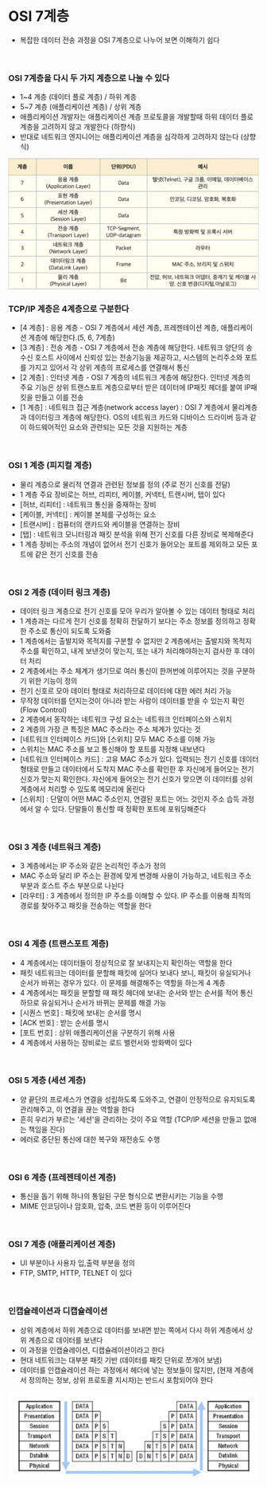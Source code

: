 # OSI 7계층
- 복잡한 데이터 전송 과정을 OSI 7계층으로 나누어 보면 이해하기 쉽다

<br>

### OSI 7계층을 다시 두 가지 계층으로 나눌 수 있다
- 1~4 계층 (데이터 플로 계층) / 하위 계층
- 5~7 계층 (애플리케이션 계층) / 상위 계층
- 애플리케이션 개발자는 애플리케이션 계층 프로토콜을 개발할때 하위 데이터 플로 계층을 고려하지 않고 개발한다 (하향식)
- 반대로 네트워크 엔지니어는 애플리케이션 계층을 심각하게 고려하지 않는다 (상향식)

<img width="600" src="image/OSI 7-1.png" />

<br>

### TCP/IP 계층은 4계층으로 구분한다
- [4 계층] : 응용 계층 - OSI 7 계층에서 세션 계층, 프레젠테이션 계층, 애플리케이션 계층에 해당한다.(5, 6, 7계층)
- [3 계층] : 전송 계층 - OSI 7 계층에서 전송 계층에 해당한다. 네트워크 양단의 송수신 호스트 사이에서 신뢰성 있는 전송기능을 제공하고, 시스템의 논리주소와 포트를 가지고 있어서 각 상위 계층의 프로세스를 연결해서 통신
- [2 계층] : 인터넷 계층 - OSI 7 계층의 네트워크 계층에 해당한다. 인터넷 계층의 주요 기능은 상위 트랜스포트 계층으로부터 받은 데이터에 IP패킷 헤더를 붙여 IP패킷을 만들고 이를 전송
- [1 계층] : 네트워크 접근 계층(network access layer) : OSI 7 계층에서 물리계층과 데이터링크 계층에 해당한다. OS의 네트워크 카드와 디바이스 드라이버 등과 같이 하드웨어적인 요소와 관련되는 모든 것을 지원하는 계층

<br>

### OSI 1 계층 (피지컬 계층)
- 물리 계층으로 물리적 연결과 관련된 정보를 정의 (주로 전기 신호를 전달)
- 1 계층 주요 장비로는 허브, 리피터, 케이블, 커넥터, 트랜시버, 탭이 있다
- [허브, 리피터] : 네트워크 통신을 중재하는 장비
- [케이블, 커넥터] : 케이블 본체를 구성하는 요소
- [트랜시버] : 컴퓨터의 랜카드와 케이블을 연결하는 장비
- [탭] : 네트워크 모니터링과 패킷 분석을 위해 전기 신호를 다른 장비로 복제해준다
- 1 계층 장비는 주소의 개념이 없어서 전기 신호가 들어오는 포트를 제외하고 모든 포트에 같은 전기 신호를 전송

<br>

### OSI 2 계층 (데이터 링크 계층)
- 데이터 링크 계층으로 전기 신호를 모아 우리가 알아볼 수 있는 데이터 형태로 처리
- 1 계층과는 다르게 전기 신호를 정확히 전달하기 보다는 주소 정보를 정의하고 정확한 주소로 통신이 되도록 도와줌
- 1 계층에서는 출발지와 목적지를 구분할 수 없지만 2 계층에서는 출발지와 목적지 주소를 확인하고, 내게 보낸것이 맞는지, 또는 내가 처리해야하는지 검사한 후 데이터 처리
- 2 계층에서는 주소 체계가 생기므로 여러 통신이 한꺼번에 이루어지는 것을 구분하기 위한 기능이 정의
- 전기 신호르 모아 데이터 형태로 처리하므로 데이터에 대한 에러 처리 가능
- 무작정 데이터를 던지는것이 아니라 받는 사람이 데이터를 받을 수 있는지 확인 (Flow Control)
- 2 계층에서 동작하는 네트워크 구성 요소는 네트워크 인터페이스와 스위치
- 2 계층의 가장 큰 특징은 MAC 주소라는 주소 체계가 있다는 것
- [네트워크 인터페이스 카드]와 [스위치] 모두 MAC 주소를 이해 가능
- 스위치는 MAC 주소를 보고 통신해야 할 포트를 지정해 내보낸다
- [네트워크 인터페이스 카드] : 고유 MAC 주소가 있다. 입력되는 전기 신호를 데이터 형태로 만들고 데이터에서 도착지 MAC 주소를 확인한 후 자신에게 들어오는 전기 신호가 맞는지 확인한다. 자신에게 들어오는 전기 신호가 맞으면 이 데이터를 상위 계층에서 처리할 수 있도록 메모리에 올린다
- [스위치] : 단말이 어떤 MAC 주소인지, 연결된 포트는 어느 것인지 주소 습득 과정에서 알 수 있다. 단말들이 통신할 때 정확한 포트에 포워딩해준다

<br>

### OSI 3 계층 (네트워크 계층)
- 3 계층에서는 IP 주소와 같은 논리적인 주소가 정의
- MAC 주소와 달리 IP 주소는 환경에 맞게 변경해 사용이 가능하고, 네트워크 주소 부분과 호스트 주소 부분으로 나뉜다
- [라우터] : 3 계층에서 정의한 IP 주소를 이해할 수 있다. IP 주소를 이용해 최적의 경로를 찾아주고 패킷을 전송하는 역할을 한다

<br>

### OSI 4 계층 (트랜스포트 계층)
- 4 계층에서는 데이터들이 정상적으로 잘 보내지는지 확인하는 역할을 한다
- 패킷 네트워크는 데이터를 분할해 패킷에 실어다 보내다 보니, 패킷이 유실되거나 순서가 바뀌는 경우가 있다. 이 문제를 해결해주는 역할을 하는게 4 계층
- 4 계층에서는 패킷을 분할할 때 패킷 헤더에 보내는 순서와 받는 순서를 적어 통신하므로 유실되거나 순서가 바뀌는 문제를 해결 가능
- [시퀀스 번호] : 패킷에 보내는 순서를 명시
- [ACK 번호] : 받는 순서를 명시
- [포트 번호] : 상위 애플리케이션을 구분하기 위해 사용
- 4 계층에서 사용하는 장비로는 로드 밸런서와 방화벽이 있다

<br>

### OSI 5 계층 (세션 계층)
- 양 끝단의 프로세스가 연결을 성립하도록 도와주고, 연결이 안정적으로 유지되도록 관리해주고, 이 연결을 끊는 역할을 한다
- 흔히 우리가 부르는 '세션'을 관리하는 것이 주요 역할 (TCP/IP 세션을 만들고 없애는 책임을 진다)
- 에러로 중단된 통신에 대한 복구와 재전송도 수행

<br>

### OSI 6 계층 (프레젠테이션 계층)
- 통신을 돕기 위해 하나의 통일된 구문 형식으로 변환시키는 기능을 수행
- MIME 인코딩이나 암호화, 압축, 코드 변환 등이 이루어진다

<br>

### OSI 7 계층 (애플리케이션 계층)
- UI 부분이나 사용자 입,출력 부분을 정의
- FTP, SMTP, HTTP, TELNET 이 있다

<br>

### 인캡슐레이션과 디캡슐레이션
- 상위 계층에서 하위 계층으로 데이터를 보내면 받는 쪽에서 다시 하위 계층에서 상위 계층으로 데이터를 보낸다
- 이 과정을 인캡슐레이션, 디캡슐레이션이라고 한다
- 현대 네트워크는 대부분 패킷 기반 (데이터를 패킷 단위로 쪼개어 보냄)
- 데이터를 인캡슐레이션 하는 과정에서 헤더에 넣는 정보들이 많지만, (현재 계층에서 정의하는 정보, 상위 프로토콜 지시자)는 반드시 포함되어야 한다
<img width="600" src="image/OSI 7-2.png" />






















